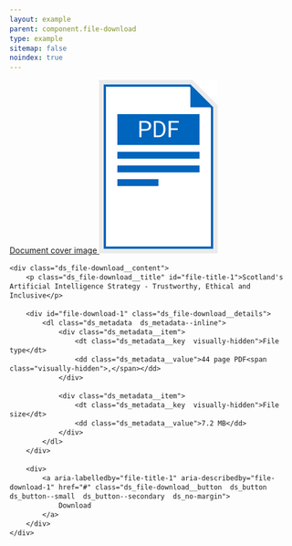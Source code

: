 ```yaml
---
layout: example
parent: component.file-download
type: example
sitemap: false
noindex: true
---
```

<div class="ds_file-download">
    <div class="ds_file-download__thumbnail">
        <a class="ds_file-download__thumbnail-link" aria-hidden="true" tabindex="-1" href="#">
            <span class="visually-hidden">Document cover image</span>
            <img class="ds_file-download__thumbnail-image  ds_file-download__thumbnail-image--generic" src="/assets/images/documents/svg/pdf.svg" alt="">
        </a>
    </div>

    <div class="ds_file-download__content">
        <p class="ds_file-download__title" id="file-title-1">Scotland's Artificial Intelligence Strategy - Trustworthy, Ethical and Inclusive</p>

        <div id="file-download-1" class="ds_file-download__details">
            <dl class="ds_metadata  ds_metadata--inline">
                <div class="ds_metadata__item">
                    <dt class="ds_metadata__key  visually-hidden">File type</dt>
                    <dd class="ds_metadata__value">44 page PDF<span class="visually-hidden">,</span></dd>
                </div>

                <div class="ds_metadata__item">
                    <dt class="ds_metadata__key  visually-hidden">File size</dt>
                    <dd class="ds_metadata__value">7.2 MB</dd>
                </div>
            </dl>
        </div>

        <div>
            <a aria-labelledby="file-title-1" aria-describedby="file-download-1" href="#" class="ds_file-download__button  ds_button  ds_button--small  ds_button--secondary  ds_no-margin">
                Download
            </a>
        </div>
    </div>
</div>
